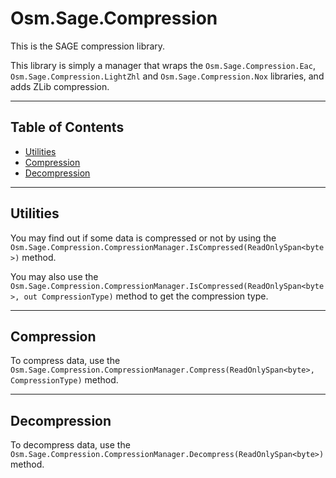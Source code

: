 # Osm.Sage.Compression

This is the SAGE compression library.

This library is simply a manager that wraps the `Osm.Sage.Compression.Eac`, `Osm.Sage.Compression.LightZhl` and
`Osm.Sage.Compression.Nox` libraries, and adds ZLib compression.

---

## Table of Contents

- [Utilities](#utilities)
- [Compression](#compression)
- [Decompression](#decompression)

---

## Utilities

You may find out if some data is compressed or not by using the
`Osm.Sage.Compression.CompressionManager.IsCompressed(ReadOnlySpan<byte>)` method.

You may also use the `Osm.Sage.Compression.CompressionManager.IsCompressed(ReadOnlySpan<byte>, out CompressionType)`
method to get the compression type.

---

## Compression

To compress data, use the `Osm.Sage.Compression.CompressionManager.Compress(ReadOnlySpan<byte>, CompressionType)` method.

---

## Decompression

To decompress data, use the `Osm.Sage.Compression.CompressionManager.Decompress(ReadOnlySpan<byte>)` method.
